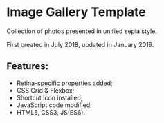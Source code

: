 # Image Gallery Template

Collection of photos presented in unified sepia style.

First created in July 2018, updated in January 2019.

## Features:
- Retina-specific properties added;
- CSS Grid & Flexbox;
- Shortcut Icon installed;
- JavaScript code modified;
- HTML5, CSS3, JS(ES6).